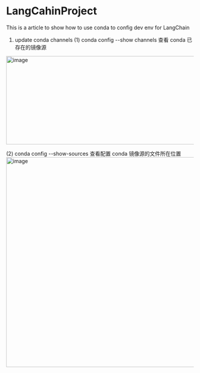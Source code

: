 # LangCahinProject
This is a article to show how to use conda to config dev env for LangChain

1. update conda channels
(1) conda config --show channels
查看 conda 已存在的镜像源
<img width="725" height="237" alt="image" src="https://github.com/user-attachments/assets/6f88fdde-3976-4b96-9d7c-c9ee3ed1da9c" />

(2)  conda config --show-sources
查看配置 conda 镜像源的文件所在位置
<img width="815" height="563" alt="image" src="https://github.com/user-attachments/assets/2e73853b-afdf-4aa5-8f7b-f02c96d2ce37" />


